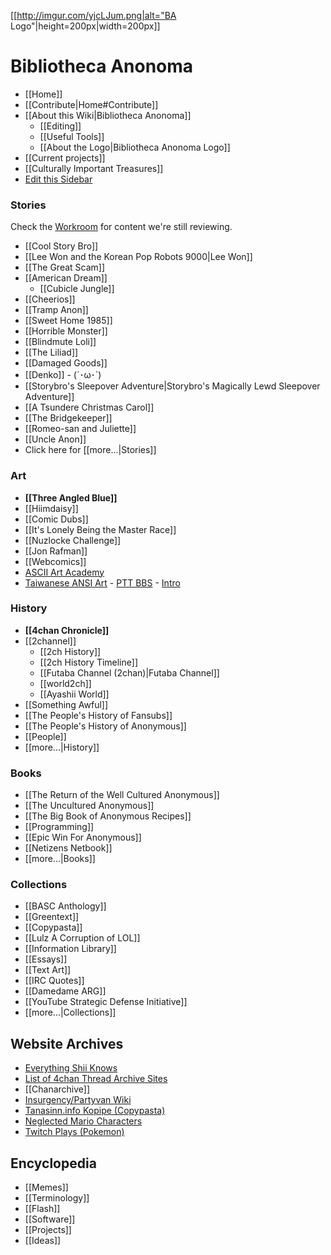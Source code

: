 [[http://imgur.com/yjcLJum.png|alt="BA Logo"|height=200px|width=200px]]

Bibliotheca Anonoma
===================

* [[Home]]
* [[Contribute|Home#Contribute]]
* [[About this Wiki|Bibliotheca Anonoma]]
  * [[Editing]]
  * [[Useful Tools]]
  * [[About the Logo|Bibliotheca Anonoma Logo]]
* [[Current projects]]
* [[Culturally Important Treasures]]
* [Edit this Sidebar](https://github.com/bibanon/bibanon/wiki/_Sidebar/_edit)

### Stories

Check the [Workroom](https://trello.com/b/ohziwjHI/content-to-import) for content we're still reviewing.

* [[Cool Story Bro]]
* [[Lee Won and the Korean Pop Robots 9000|Lee Won]]
* [[The Great Scam]]
* [[American Dream]]
  * [[Cubicle Jungle]]
* [[Cheerios]]
* [[Tramp Anon]]
* [[Sweet Home 1985]]
* [[Horrible Monster]]
* [[Blindmute Loli]]
* [[The Liliad]]
* [[Damaged Goods]]
* [[Denko]] - (´･ω･`)
* [[Storybro's Sleepover Adventure|Storybro's Magically Lewd Sleepover Adventure]]
* [[A Tsundere Christmas Carol]]
* [[The Bridgekeeper]]
* [[Romeo-san and Juliette]]
* [[Uncle Anon]]
* Click here for [[more...|Stories]]

### Art

* **[[Three Angled Blue]]**
* [[Hiimdaisy]]
* [[Comic Dubs]]
* [[It's Lonely Being the Master Race]]
* [[Nuzlocke Challenge]]
* [[Jon Rafman]]
* [[Webcomics]]
* [ASCII Art Academy](http://www.roysac.com/learn/default.html)
* [Taiwanese ANSI Art](http://ansi.loli.tw/) - [PTT BBS](https://www.ptt.cc/bbs/asciiart/) - [Intro](http://www.asiadigitalmap.com/2011/09/about-taiwanese-bbs/)

### History

* **[[4chan Chronicle]]**
* [[2channel]]
  * [[2ch History]]
  * [[2ch History Timeline]]
  * [[Futaba Channel (2chan)|Futaba Channel]]
  * [[world2ch]]
  * [[Ayashii World]]
* [[Something Awful]]
* [[The People's History of Fansubs]]
* [[The People's History of Anonymous]]
* [[People]]
* [[more...|History]]

### Books

* [[The Return of the Well Cultured Anonymous]]
* [[The Uncultured Anonymous]]
* [[The Big Book of Anonymous Recipes]]
* [[Programming]]
* [[Epic Win For Anonymous]]
* [[Netizens Netbook]]
* [[more...|Books]]

### Collections

* [[BASC Anthology]]
* [[Greentext]]
* [[Copypasta]]
* [[Lulz A Corruption of LOL]]
* [[Information Library]]
* [[Essays]]
* [[Text Art]]
* [[IRC Quotes]]
* [[Damedame ARG]]
* [[YouTube Strategic Defense Initiative]]
* [[more...|Collections]]

## Website Archives

* [Everything Shii Knows](http://bibanon.org/everything-shii-knows/shii.org/knows/Everything_Shii_Knows.html)
* [List of 4chan Thread Archive Sites](http://archiveteam.org/index.php?title=4chan)
* [[Chanarchive]]
* [Insurgency/Partyvan Wiki](http://insurg.in/index.php?title=Main_Page)
* [Tanasinn.info Kopipe (Copypasta)](https://github.com/bibanon/Tanasinn-Kopipe/wiki)
* [Neglected Mario Characters](https://github.com/bibanon/Neglected-Mario-Characters/wiki)
* [Twitch Plays (Pokemon)](http://github.com/bibanon/Twitch-Plays/wiki)

## Encyclopedia

* [[Memes]]
* [[Terminology]]
* [[Flash]]
* [[Software]]
* [[Projects]]
* [[Ideas]]